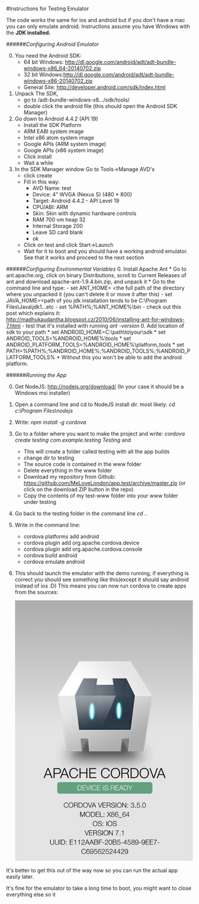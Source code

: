 #Instructions for Testing Emulator

The code works the same for ios and android but if you don't have a mac you can only emulate android. Instructions assume you have Windows with the **JDK installed.**



######*Configuring Android Emulator*

0. You need the Android SDK: 
	* 64 bit Windows: http://dl.google.com/android/adt/adt-bundle-windows-x86_64-20140702.zip
	* 32 bit Windows:http://dl.google.com/android/adt/adt-bundle-windows-x86-20140702.zip
	* General Site: http://developer.android.com/sdk/index.html
0. Unpack The SDK, 
	* go to <your-unpack-directory>/adt-bundle-windows-x8.../sdk/tools/
	* double click the android file (this should open the Android SDK Manager)
0. Go down to Android 4.4.2 (API 19)
	* Install the SDK Platform
 	* ARM EABI system image
 	* Intel x86 atom system image
 	* Google APIs (ARM system image)
 	* Google APIs (x86 system image)
 	* Click install
 	* Wait a while
0. In the SDK Manager window Go to Tools->Manage AVD's
	* click create
	* Fill in this way:
		- AVD Name: test
		- Device: 4" WVGA (Nexus S) (480 * 800)
		- Target: Android 4.4.2 - API Level 19
		- CPU/ABI: ARM
		- Skin: Skin with dynamic hardware controls
		- RAM 700 vm heap 32
		- Internal Storage 200
		- Leave SD card blank
		- ok
	* Click on test and click Start->Launch
	* Wait for it to boot and you should have a working android emulator. See that it works and proceed to the next section

######*Configuring Environmental Variables*
0. Install Apache Ant 
	* Go to ant.apache.org, click on binary Distributions, scroll to Current Releases of ant and download apache-ant-1.9.4.bin.zip, and unpack it
	* Go to the command line and type:
		 - set ANT_HOME= <the full path of the directory where you unpacked it (you can't delete it or move it after this)
		 - set JAVA_HOME=<path of you jdk installation tends to be C:\Program Files\Java\jdk1...etc
		 - set %PATH%;%ANT_HOME%\bin
		 - check out this post which explains it: http://madhukaudantha.blogspot.cz/2010/06/installing-ant-for-windows-7.html
		 - test that it's installed with running *ant -version*
0. Add location of sdk to your path
	* set ANDROID_HOME=C:\path\to\your\sdk
	* set ANDROID_TOOLS=%ANDROID_HOME%\tools
	* set ANDROID_PLATFORM_TOOLS=%ANDROID_HOME%\platform_tools
	* set PATH=%PATH%;%ANDROID_HOME%;%ANDROID_TOOLS%;%ANDROID_PLATFORM_TOOLS%
	* Without this you won't be able to add the android platform.


######*Running the App*

0. Get NodeJS: http://nodejs.org/download/ (In your case it should be a Windows msi installer)
0. Open a command line and cd to NodeJS install dir. most likely: *cd c:\Program Files\nodejs* 
0. Write: *npm install -g cordova*
0. Go to a folder where you want to make the project and write: *cordova create testing com.example.testing Testing* and
	* This will create a folder called testing with all the app builds
	* change dir to testing 
	* The source code is contained in the www folder 
	* Delete everything in the www folder
	* Download my repository from Github: https://github.com/MeLoveLondon/app.test/archive/master.zip (or click on the download ZIP button in the repo)
	* Copy the contents of my test-www folder into your www folder under testing
0. Go back to the testing folder in the command line *cd ..*
0. Write in the command line:
 	* cordova platforms add android
 	* cordova plugin add org.apache.cordova.device
 	* cordova plugin add org.apache.cordova.console
 	* cordova build android 
 	* cordova emulate android
0. This should launch the emulator with the demo running, if everything is correct you should see something like this(except it should say android instead of ios :D) This means you can now run cordova to create apps from the sources:

	![app screenshot](https://github.com/MeLoveLondon/app.test/blob/master/appscr.jpg)
	
It's better to get this out of the way now so you can run the actual app easily later. 

It's fine for the emulator to take a long time to boot, you might want to close everything else so it 
